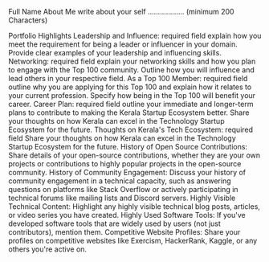 Full Name
About Me
write about your self .................. (minimum 200 Characters)

Portfolio Highlights
Leadership and Influence: required field
explain how you meet the requirement for being a leader or influencer in your domain. Provide clear examples of your leadership and influencing skills.
Networking: required field
explain your networking skills and how you plan to engage with the Top 100 community. Outline how you will influence and lead others in your respective field.
As a Top 100 Member: required field
outline why you are applying for this Top 100 and explain how it relates to your current profession. Specify how being in the Top 100 will benefit your career.
Career Plan: required field
outline your immediate and longer-term plans to contribute to making the Kerala Startup Ecosystem better. Share your thoughts on how Kerala can excel in the Technology Startup Ecosystem for the future.
Thoughts on Kerala's Tech Ecosystem: required field
Share your thoughts on how Kerala can excel in the Technology Startup Ecosystem for the future.
History of Open Source Contributions:
Share details of your open-source contributions, whether they are your own projects or contributions to highly popular projects in the open-source community.
History of Community Engagement:
Discuss your history of community engagement in a technical capacity, such as answering questions on platforms like Stack Overflow or actively participating in technical forums like mailing lists and Discord servers.
Highly Visible Technical Content:
Highlight any highly visible technical blog posts, articles, or video series you have created.
Highly Used Software Tools:
If you've developed software tools that are widely used by users (not just contributors), mention them.
Competitive Website Profiles:
Share your profiles on competitive websites like Exercism, HackerRank, Kaggle, or any others you're active on.
